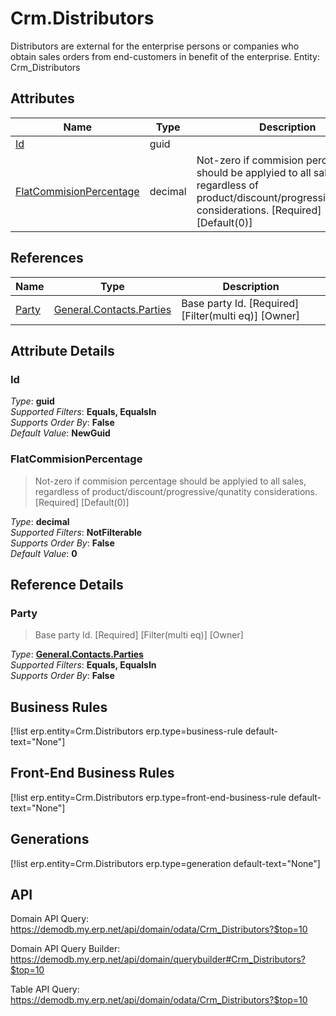 # Crm.Distributors

Distributors are external for the enterprise persons or companies who obtain sales orders from end-customers in benefit of the enterprise. Entity: Crm_Distributors

## Attributes

| Name | Type | Description |
| ---- | ---- | --- |
| [Id](Crm.Distributors.md#Id) | guid |  
| [FlatCommisionPercentage](Crm.Distributors.md#FlatCommisionPercentage) | decimal | Not-zero if commision percentage should be applyied to all sales, regardless of product/discount/progressive/qunatity considerations. [Required] [Default(0)] 

## References

| Name | Type | Description |
| ---- | ---- | --- |
| [Party](Crm.Distributors.md#Party) | [General.Contacts.Parties](General.Contacts.Parties.md) | Base party Id. [Required] [Filter(multi eq)] [Owner] |


## Attribute Details

### Id

_Type_: **guid**  
_Supported Filters_: **Equals, EqualsIn**  
_Supports Order By_: **False**  
_Default Value_: **NewGuid**  

### FlatCommisionPercentage

> Not-zero if commision percentage should be applyied to all sales, regardless of product/discount/progressive/qunatity considerations. [Required] [Default(0)]

_Type_: **decimal**  
_Supported Filters_: **NotFilterable**  
_Supports Order By_: **False**  
_Default Value_: **0**  


## Reference Details

### Party

> Base party Id. [Required] [Filter(multi eq)] [Owner]

_Type_: **[General.Contacts.Parties](General.Contacts.Parties.md)**  
_Supported Filters_: **Equals, EqualsIn**  
_Supports Order By_: **False**  



## Business Rules

[!list erp.entity=Crm.Distributors erp.type=business-rule default-text="None"]

## Front-End Business Rules

[!list erp.entity=Crm.Distributors erp.type=front-end-business-rule default-text="None"]

## Generations

[!list erp.entity=Crm.Distributors erp.type=generation default-text="None"]

## API

Domain API Query:
<https://demodb.my.erp.net/api/domain/odata/Crm_Distributors?$top=10>

Domain API Query Builder:
<https://demodb.my.erp.net/api/domain/querybuilder#Crm_Distributors?$top=10>

Table API Query:
<https://demodb.my.erp.net/api/domain/odata/Crm_Distributors?$top=10>

